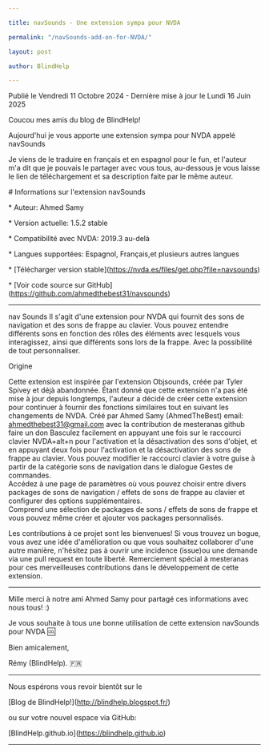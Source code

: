 ```yaml
---

title: navSounds - Une extension sympa pour NVDA

permalink: "/navSounds-add-on-for-NVDA/"

layout: post

author: BlindHelp

---
```




<footer>Publié le Vendredi 11 Octobre 2024 - Dernière mise à jour le Lundi 16 Juin 2025</footer>





Coucou mes amis du blog de BlindHelp!    

Aujourd'hui je vous apporte une  extension sympa pour NVDA appelé navSounds    

Je viens de le traduire en français et en espagnol pour le fun, et l'auteur m'a dit que je pouvais le partager avec vous tous, au-dessous je vous laisse le lien de téléchargement et sa description faite par le même auteur.    



\# Informations sur l'extension navSounds



\* Auteur: Ahmed Samy

\* Version actuelle: 1.5.2 stable

\* Compatibilité avec NVDA: 2019.3 au-delà

\* Langues supportées: Espagnol, Français,et plusieurs autres langues

\* \[Télécharger version stable](https://nvda.es/files/get.php?file=navsounds)

\* \[Voir code source sur GitHub](https://github.com/ahmedthebest31/navsounds)

---



nav Sounds
Il s'agit d'une extension pour NVDA qui fournit des sons de navigation et des sons de frappe au clavier.
Vous pouvez entendre différents sons en fonction des rôles des éléments avec lesquels vous interagissez, ainsi que différents sons lors de la frappe.
Avec la possibilité de tout personnaliser.

Origine

Cette extension est inspirée par l'extension Objsounds, créée par Tyler Spivey et déjà abandonnée. Étant donné que cette extension n'a pas été mise à jour depuis longtemps, l'auteur a décidé de créer cette extension pour continuer à fournir des fonctions similaires tout en suivant les changements de NVDA.
Créé par Ahmed Samy (AhmedTheBest)
email: ahmedthebest31@gmail.com
avec la contribution de mesteranas
github
faire un don
Basculez facilement en appuyant une fois sur le raccourci clavier NVDA+alt+n pour l'activation et la désactivation des sons d'objet, et en appuyant deux fois pour l'activation et la désactivation  des sons de frappe au clavier. Vous pouvez modifier le raccourci clavier à votre guise à partir de la catégorie sons de navigation dans le dialogue Gestes de commandes.  
Accédez à une page  de paramètres où vous pouvez choisir entre divers  packages de sons de navigation / effets de sons de frappe au clavier et configurer des options supplémentaires.  
Comprend une sélection de packages de sons / effets de sons de frappe et vous pouvez même créer et ajouter vos packages personnalisés.

Les contributions à ce projet sont les bienvenues! Si vous trouvez un bogue, vous avez une idée d'amélioration ou que vous souhaitez collaborer d'une autre manière, n'hésitez pas à ouvrir  une incidence (issue)ou une demande via une pull request en toute liberté.
Remerciement spécial à mesteranas pour ces merveilleuses contributions dans le développement de cette extension.



---



Mille merci à notre ami <span lang="ar">Ahmed Samy</span> pour partagé ces informations avec nous tous! :)    

Je vous souhaite à tous une bonne utilisation de cette extension navSounds pour NVDA 🆒    

Bien amicalement,    

Rémy (BlindHelp). 🇫🇷    



---



Nous espérons vous revoir bientôt sur le      

\[Blog de BlindHelp!](http://blindhelp.blogspot.fr/)                    

ou sur  votre nouvel espace via GitHub:                     

\[BlindHelp.github.io](https://blindhelp.github.io)                    



---

